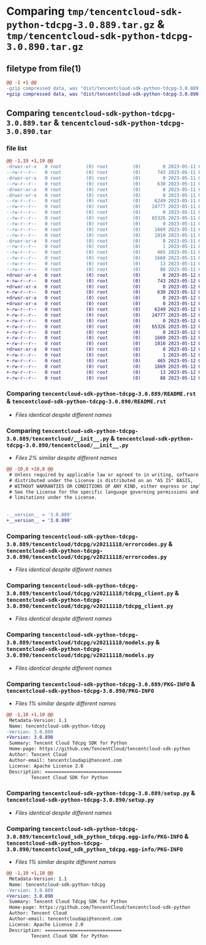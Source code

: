 # Comparing `tmp/tencentcloud-sdk-python-tdcpg-3.0.889.tar.gz` & `tmp/tencentcloud-sdk-python-tdcpg-3.0.890.tar.gz`

## filetype from file(1)

```diff
@@ -1 +1 @@
-gzip compressed data, was "dist/tencentcloud-sdk-python-tdcpg-3.0.889.tar", last modified: Thu May 11 03:19:00 2023, max compression
+gzip compressed data, was "dist/tencentcloud-sdk-python-tdcpg-3.0.890.tar", last modified: Fri May 12 04:07:01 2023, max compression
```

## Comparing `tencentcloud-sdk-python-tdcpg-3.0.889.tar` & `tencentcloud-sdk-python-tdcpg-3.0.890.tar`

### file list

```diff
@@ -1,19 +1,19 @@
-drwxr-xr-x   0 root         (0) root         (0)        0 2023-05-11 03:19:00.000000 tencentcloud-sdk-python-tdcpg-3.0.889/
--rw-r--r--   0 root         (0) root         (0)      743 2023-05-11 03:19:00.000000 tencentcloud-sdk-python-tdcpg-3.0.889/README.rst
-drwxr-xr-x   0 root         (0) root         (0)        0 2023-05-11 03:19:00.000000 tencentcloud-sdk-python-tdcpg-3.0.889/tencentcloud/
--rw-r--r--   0 root         (0) root         (0)      630 2023-05-11 03:19:00.000000 tencentcloud-sdk-python-tdcpg-3.0.889/tencentcloud/__init__.py
-drwxr-xr-x   0 root         (0) root         (0)        0 2023-05-11 03:19:00.000000 tencentcloud-sdk-python-tdcpg-3.0.889/tencentcloud/tdcpg/
-drwxr-xr-x   0 root         (0) root         (0)        0 2023-05-11 03:19:00.000000 tencentcloud-sdk-python-tdcpg-3.0.889/tencentcloud/tdcpg/v20211118/
--rw-r--r--   0 root         (0) root         (0)     6249 2023-05-11 03:19:00.000000 tencentcloud-sdk-python-tdcpg-3.0.889/tencentcloud/tdcpg/v20211118/errorcodes.py
--rw-r--r--   0 root         (0) root         (0)    24777 2023-05-11 03:19:00.000000 tencentcloud-sdk-python-tdcpg-3.0.889/tencentcloud/tdcpg/v20211118/tdcpg_client.py
--rw-r--r--   0 root         (0) root         (0)        0 2023-05-11 03:19:00.000000 tencentcloud-sdk-python-tdcpg-3.0.889/tencentcloud/tdcpg/v20211118/__init__.py
--rw-r--r--   0 root         (0) root         (0)    65326 2023-05-11 03:19:00.000000 tencentcloud-sdk-python-tdcpg-3.0.889/tencentcloud/tdcpg/v20211118/models.py
--rw-r--r--   0 root         (0) root         (0)        0 2023-05-11 03:19:00.000000 tencentcloud-sdk-python-tdcpg-3.0.889/tencentcloud/tdcpg/__init__.py
--rw-r--r--   0 root         (0) root         (0)     1669 2023-05-11 03:19:00.000000 tencentcloud-sdk-python-tdcpg-3.0.889/PKG-INFO
--rw-r--r--   0 root         (0) root         (0)     1010 2023-05-11 03:19:00.000000 tencentcloud-sdk-python-tdcpg-3.0.889/setup.py
-drwxr-xr-x   0 root         (0) root         (0)        0 2023-05-11 03:19:00.000000 tencentcloud-sdk-python-tdcpg-3.0.889/tencentcloud_sdk_python_tdcpg.egg-info/
--rw-r--r--   0 root         (0) root         (0)        1 2023-05-11 03:19:00.000000 tencentcloud-sdk-python-tdcpg-3.0.889/tencentcloud_sdk_python_tdcpg.egg-info/dependency_links.txt
--rw-r--r--   0 root         (0) root         (0)      465 2023-05-11 03:19:00.000000 tencentcloud-sdk-python-tdcpg-3.0.889/tencentcloud_sdk_python_tdcpg.egg-info/SOURCES.txt
--rw-r--r--   0 root         (0) root         (0)     1669 2023-05-11 03:19:00.000000 tencentcloud-sdk-python-tdcpg-3.0.889/tencentcloud_sdk_python_tdcpg.egg-info/PKG-INFO
--rw-r--r--   0 root         (0) root         (0)       13 2023-05-11 03:19:00.000000 tencentcloud-sdk-python-tdcpg-3.0.889/tencentcloud_sdk_python_tdcpg.egg-info/top_level.txt
--rw-r--r--   0 root         (0) root         (0)       88 2023-05-11 03:19:00.000000 tencentcloud-sdk-python-tdcpg-3.0.889/setup.cfg
+drwxr-xr-x   0 root         (0) root         (0)        0 2023-05-12 04:07:01.000000 tencentcloud-sdk-python-tdcpg-3.0.890/
+-rw-r--r--   0 root         (0) root         (0)      743 2023-05-12 04:07:01.000000 tencentcloud-sdk-python-tdcpg-3.0.890/README.rst
+drwxr-xr-x   0 root         (0) root         (0)        0 2023-05-12 04:07:01.000000 tencentcloud-sdk-python-tdcpg-3.0.890/tencentcloud/
+-rw-r--r--   0 root         (0) root         (0)      630 2023-05-12 04:07:01.000000 tencentcloud-sdk-python-tdcpg-3.0.890/tencentcloud/__init__.py
+drwxr-xr-x   0 root         (0) root         (0)        0 2023-05-12 04:07:01.000000 tencentcloud-sdk-python-tdcpg-3.0.890/tencentcloud/tdcpg/
+drwxr-xr-x   0 root         (0) root         (0)        0 2023-05-12 04:07:01.000000 tencentcloud-sdk-python-tdcpg-3.0.890/tencentcloud/tdcpg/v20211118/
+-rw-r--r--   0 root         (0) root         (0)     6249 2023-05-12 04:07:01.000000 tencentcloud-sdk-python-tdcpg-3.0.890/tencentcloud/tdcpg/v20211118/errorcodes.py
+-rw-r--r--   0 root         (0) root         (0)    24777 2023-05-12 04:07:01.000000 tencentcloud-sdk-python-tdcpg-3.0.890/tencentcloud/tdcpg/v20211118/tdcpg_client.py
+-rw-r--r--   0 root         (0) root         (0)        0 2023-05-12 04:07:01.000000 tencentcloud-sdk-python-tdcpg-3.0.890/tencentcloud/tdcpg/v20211118/__init__.py
+-rw-r--r--   0 root         (0) root         (0)    65326 2023-05-12 04:07:01.000000 tencentcloud-sdk-python-tdcpg-3.0.890/tencentcloud/tdcpg/v20211118/models.py
+-rw-r--r--   0 root         (0) root         (0)        0 2023-05-12 04:07:01.000000 tencentcloud-sdk-python-tdcpg-3.0.890/tencentcloud/tdcpg/__init__.py
+-rw-r--r--   0 root         (0) root         (0)     1669 2023-05-12 04:07:01.000000 tencentcloud-sdk-python-tdcpg-3.0.890/PKG-INFO
+-rw-r--r--   0 root         (0) root         (0)     1010 2023-05-12 04:07:01.000000 tencentcloud-sdk-python-tdcpg-3.0.890/setup.py
+drwxr-xr-x   0 root         (0) root         (0)        0 2023-05-12 04:07:01.000000 tencentcloud-sdk-python-tdcpg-3.0.890/tencentcloud_sdk_python_tdcpg.egg-info/
+-rw-r--r--   0 root         (0) root         (0)        1 2023-05-12 04:07:01.000000 tencentcloud-sdk-python-tdcpg-3.0.890/tencentcloud_sdk_python_tdcpg.egg-info/dependency_links.txt
+-rw-r--r--   0 root         (0) root         (0)      465 2023-05-12 04:07:01.000000 tencentcloud-sdk-python-tdcpg-3.0.890/tencentcloud_sdk_python_tdcpg.egg-info/SOURCES.txt
+-rw-r--r--   0 root         (0) root         (0)     1669 2023-05-12 04:07:01.000000 tencentcloud-sdk-python-tdcpg-3.0.890/tencentcloud_sdk_python_tdcpg.egg-info/PKG-INFO
+-rw-r--r--   0 root         (0) root         (0)       13 2023-05-12 04:07:01.000000 tencentcloud-sdk-python-tdcpg-3.0.890/tencentcloud_sdk_python_tdcpg.egg-info/top_level.txt
+-rw-r--r--   0 root         (0) root         (0)       88 2023-05-12 04:07:01.000000 tencentcloud-sdk-python-tdcpg-3.0.890/setup.cfg
```

### Comparing `tencentcloud-sdk-python-tdcpg-3.0.889/README.rst` & `tencentcloud-sdk-python-tdcpg-3.0.890/README.rst`

 * *Files identical despite different names*

### Comparing `tencentcloud-sdk-python-tdcpg-3.0.889/tencentcloud/__init__.py` & `tencentcloud-sdk-python-tdcpg-3.0.890/tencentcloud/__init__.py`

 * *Files 2% similar despite different names*

```diff
@@ -10,8 +10,8 @@
 # Unless required by applicable law or agreed to in writing, software
 # distributed under the License is distributed on an "AS IS" BASIS,
 # WITHOUT WARRANTIES OR CONDITIONS OF ANY KIND, either express or implied.
 # See the License for the specific language governing permissions and
 # limitations under the License.
 
 
-__version__ = '3.0.889'
+__version__ = '3.0.890'
```

### Comparing `tencentcloud-sdk-python-tdcpg-3.0.889/tencentcloud/tdcpg/v20211118/errorcodes.py` & `tencentcloud-sdk-python-tdcpg-3.0.890/tencentcloud/tdcpg/v20211118/errorcodes.py`

 * *Files identical despite different names*

### Comparing `tencentcloud-sdk-python-tdcpg-3.0.889/tencentcloud/tdcpg/v20211118/tdcpg_client.py` & `tencentcloud-sdk-python-tdcpg-3.0.890/tencentcloud/tdcpg/v20211118/tdcpg_client.py`

 * *Files identical despite different names*

### Comparing `tencentcloud-sdk-python-tdcpg-3.0.889/tencentcloud/tdcpg/v20211118/models.py` & `tencentcloud-sdk-python-tdcpg-3.0.890/tencentcloud/tdcpg/v20211118/models.py`

 * *Files identical despite different names*

### Comparing `tencentcloud-sdk-python-tdcpg-3.0.889/PKG-INFO` & `tencentcloud-sdk-python-tdcpg-3.0.890/PKG-INFO`

 * *Files 1% similar despite different names*

```diff
@@ -1,10 +1,10 @@
 Metadata-Version: 1.1
 Name: tencentcloud-sdk-python-tdcpg
-Version: 3.0.889
+Version: 3.0.890
 Summary: Tencent Cloud Tdcpg SDK for Python
 Home-page: https://github.com/TencentCloud/tencentcloud-sdk-python
 Author: Tencent Cloud
 Author-email: tencentcloudapi@tencent.com
 License: Apache License 2.0
 Description: ============================
         Tencent Cloud SDK for Python
```

### Comparing `tencentcloud-sdk-python-tdcpg-3.0.889/setup.py` & `tencentcloud-sdk-python-tdcpg-3.0.890/setup.py`

 * *Files identical despite different names*

### Comparing `tencentcloud-sdk-python-tdcpg-3.0.889/tencentcloud_sdk_python_tdcpg.egg-info/PKG-INFO` & `tencentcloud-sdk-python-tdcpg-3.0.890/tencentcloud_sdk_python_tdcpg.egg-info/PKG-INFO`

 * *Files 1% similar despite different names*

```diff
@@ -1,10 +1,10 @@
 Metadata-Version: 1.1
 Name: tencentcloud-sdk-python-tdcpg
-Version: 3.0.889
+Version: 3.0.890
 Summary: Tencent Cloud Tdcpg SDK for Python
 Home-page: https://github.com/TencentCloud/tencentcloud-sdk-python
 Author: Tencent Cloud
 Author-email: tencentcloudapi@tencent.com
 License: Apache License 2.0
 Description: ============================
         Tencent Cloud SDK for Python
```

